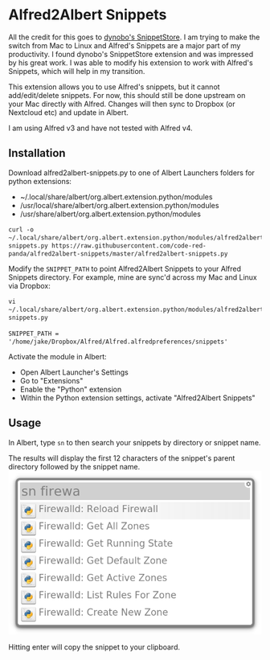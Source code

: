# Alfred2Albert Snippets

All the credit for this goes to [dynobo's SnippetStore](https://github.com/dynobo/SnippetStore). I am trying to make the switch from Mac to Linux and Alfred's Snippets are a major part of my productivity. I found dynobo's SnippetStore extension and was impressed by his great work. I was able to modify his extension to work with Alfred's Snippets, which will help in my transition.

This extension allows you to use Alfred's snippets, but it cannot add/edit/delete snippets. For now, this should still be done upstream on your Mac directly with Alfred. Changes will then sync to Dropbox (or Nextcloud etc) and update in Albert.

I am using Alfred v3 and have not tested with Alfred v4.

## Installation
Download alfred2albert-snippets.py to one of Albert Launchers folders for python extensions:
- ~/.local/share/albert/org.albert.extension.python/modules
- /usr/local/share/albert/org.albert.extension.python/modules
- /usr/share/albert/org.albert.extension.python/modules

```
curl -o ~/.local/share/albert/org.albert.extension.python/modules/alfred2albert-snippets.py https://raw.githubusercontent.com/code-red-panda/alfred2albert-snippets/master/alfred2albert-snippets.py
```
Modify the `SNIPPET_PATH` to point Alfred2Albert Snippets to your Alfred Snippets directory. For example, mine are sync'd across my Mac and Linux via Dropbox:
```
vi ~/.local/share/albert/org.albert.extension.python/modules/alfred2albert-snippets.py

SNIPPET_PATH = '/home/jake/Dropbox/Alfred/Alfred.alfredpreferences/snippets'
```

Activate the module in Albert:
- Open Albert Launcher's Settings
- Go to "Extensions"
- Enable the "Python" extension
- Within the Python extension settings, activate "Alfred2Albert Snippets"

## Usage
In Albert, type `sn` to then search your snippets by directory or snippet name.

The results will display the first 12 characters of the snippet's parent directory followed by the snippet name.
![screenshot](./search_example.png)

Hitting enter will copy the snippet to your clipboard.
